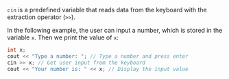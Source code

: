 `cin` is a predefined variable that reads data from the keyboard with the extraction operator (`>>`).

In the following example, the user can input a number, which is stored in the variable `x`. Then we print the value of `x`:

```C++
int x; 
cout << "Type a number: "; // Type a number and press enter
cin >> x; // Get user input from the keyboard
cout << "Your number is: " << x; // Display the input value
```